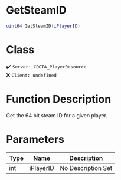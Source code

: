 # GetSteamID
```lua
uint64 GetSteamID(iPlayerID)
```
# Class
✔️ `Server: CDOTA_PlayerResource`  
❌ `Client: undefined`  

# Function Description
Get the 64 bit steam ID for a given player.
# Parameters
Type|Name|Description
--|--|--
int|iPlayerID|No Description Set
